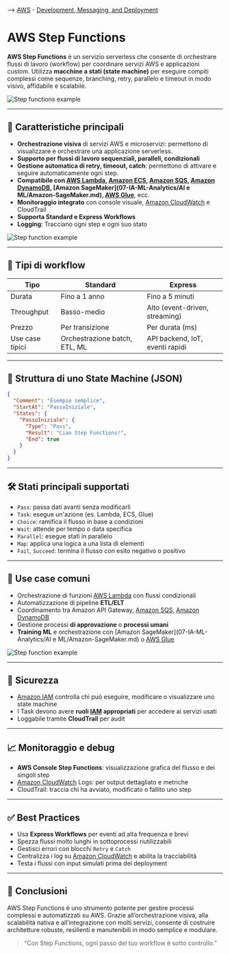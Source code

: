 --> [AWS](00-Intro/AWS.md)  -  [Development, Messaging, and Deployment](05-Development-Messaging-Deploying/Development-Messaging-and-Deployment.md)
# AWS Step Functions

**AWS Step Functions** è un servizio serverless che consente di orchestrare flussi di lavoro (workflow) per coordinare servizi AWS e applicazioni custom. Utilizza **macchine a stati (state machine)** per eseguire compiti complessi come sequenze, branching, retry, parallelo e timeout in modo visivo, affidabile e scalabile.

![Step functions example](step.png)

---

## 🧩 Caratteristiche principali

- **Orchestrazione visiva** di servizi AWS e microservizi: permettono di visualizzare e orchestrare una applicazione serverless.
- **Supporto per flussi di lavoro sequenziali, paralleli, condizionali**
- **Gestione automatica di retry, timeout, catch**: permettono di attivare e seguire automaticamente ogni step.
- **Compatibile con [AWS Lambda](01-Compute-options/AWS-Lambda.md), [Amazon ECS](01-Compute-options/Amazon-ECS.md), [Amazon SQS](05-Development-Messaging-Deploying/Amazon-SQS.md), [Amazon DynamoDB](04-Database-services/Amazon-DynamoDB.md), [Amazon SageMaker](07-IA-ML-Analytics/AI e ML/Amazon-SageMaker.md), [AWS Glue](07-IA-ML-Analytics/Analytics/AWS-Glue.md)**, ecc.
- **Monitoraggio integrato** con console visuale, [Amazon CloudWatch](08-Auditing-Monitoring-Logging/Amazon-CloudWatch.md) e CloudTrail
- **Supporta Standard e Express Workflows**
- **Logging**: Tracciano ogni step e ogni suo stato

![Step function example](step-functions-visualization.png)

---

## 🔄 Tipi di workflow

| Tipo              | Standard                         | Express                          |
|-------------------|----------------------------------|----------------------------------|
| Durata            | Fino a 1 anno                    | Fino a 5 minuti                  |
| Throughput        | Basso-medio                      | Alto (event-driven, streaming)  |
| Prezzo            | Per transizione                  | Per durata (ms)                 |
| Use case tipici   | Orchestrazione batch, ETL, ML    | API backend, IoT, eventi rapidi |

---

## 🔧 Struttura di uno State Machine (JSON)

```json
{
  "Comment": "Esempio semplice",
  "StartAt": "PassoIniziale",
  "States": {
    "PassoIniziale": {
      "Type": "Pass",
      "Result": "Ciao Step Functions!",
      "End": true
    }
  }
}
```

---

## 🛠️ Stati principali supportati

- `Pass`: passa dati avanti senza modificarli
- `Task`: esegue un'azione (es. Lambda, ECS, Glue)
- `Choice`: ramifica il flusso in base a condizioni
- `Wait`: attende per tempo o data specifica
- `Parallel`: esegue stati in parallelo
- `Map`: applica una logica a una lista di elementi
- `Fail`, `Succeed`: termina il flusso con esito negativo o positivo

---

## 🎯 Use case comuni

- Orchestrazione di funzioni [AWS Lambda](01-Compute-options/AWS-Lambda.md) con flussi condizionali
- Automatizzazione di pipeline **ETL/ELT**
- Coordinamento tra Amazon API Gateway, [Amazon SQS](05-Development-Messaging-Deploying/Amazon-SQS.md), [Amazon DynamoDB](04-Database-services/Amazon-DynamoDB.md)
- Gestione processi **di approvazione** o **processi umani**
- **Training ML** e orchestrazione con [Amazon SageMaker](07-IA-ML-Analytics/AI e ML/Amazon-SageMaker.md) o [AWS Glue](07-IA-ML-Analytics/Analytics/AWS-Glue.md)

![Step function example](step-functions.png)

---

## 🔐 Sicurezza

- [Amazon IAM](09-Sicurezza-Compliance-Governance/Sicurezza/AWS-IAM.md) controlla chi può eseguire, modificare o visualizzare uno state machine
- I Task devono avere **ruoli [IAM](09-Sicurezza-Compliance-Governance/Sicurezza/AWS-IAM.md) appropriati** per accedere ai servizi usati
- Loggabile tramite **CloudTrail** per audit

---

## 📈 Monitoraggio e debug

- **AWS Console Step Functions**: visualizzazione grafica del flusso e dei singoli step
- [Amazon CloudWatch](08-Auditing-Monitoring-Logging/Amazon-CloudWatch.md) Logs: per output dettagliato e metriche
- CloudTrail: traccia chi ha avviato, modificato o fallito uno step

---

## ✅ Best Practices

- Usa **Express Workflows** per eventi ad alta frequenza e brevi
- Spezza flussi molto lunghi in sottoprocessi riutilizzabili
- Gestisci errori con blocchi `Retry` e `Catch`
- Centralizza i log su [Amazon CloudWatch](08-Auditing-Monitoring-Logging/Amazon-CloudWatch.md) e abilita la tracciabilità
- Testa i flussi con input simulati prima del deployment

---

## 📌 Conclusioni

AWS Step Functions è uno strumento potente per gestire processi complessi e automatizzati su AWS. Grazie all’orchestrazione visiva, alla scalabilità nativa e all’integrazione con molti servizi, consente di costruire architetture robuste, resilienti e manutenibili in modo semplice e modulare.

> “Con Step Functions, ogni passo del tuo workflow è sotto controllo.”
